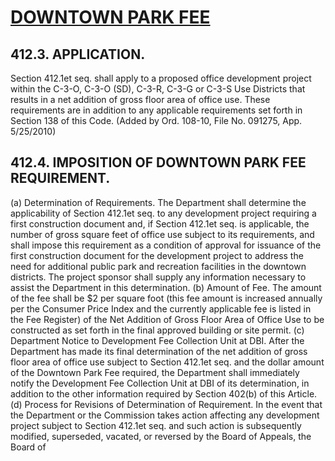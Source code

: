 # [DOWNTOWN PARK FEE](http://library.amlegal.com/nxt/gateway.dll/California/planning/article4developmentimpactfeesandprojectr?f=templates$fn=default.htm$3.0$vid=amlegal:sanfrancisco_ca$anc=JD_412)


## 412.3.  APPLICATION.
   Section 412.1et seq. shall apply to a proposed office development project within the C-3-O, C-3-O (SD), C-3-R, C-3-G or C-3-S Use Districts that results in a net addition of gross floor area of office use. These requirements are in addition to any applicable requirements set forth in Section 138 of this Code. (Added by Ord. 108-10, File No. 091275, App. 5/25/2010)

## 412.4.  IMPOSITION OF DOWNTOWN PARK FEE REQUIREMENT.
   (a)   Determination of Requirements. The Department shall determine the applicability of Section 412.1et seq. to any development project requiring a first construction document and, if Section 412.1et seq. is applicable, the number of gross square feet of office use subject to its requirements, and shall impose this requirement as a condition of approval for issuance of the first construction document for the development project to address the need for additional public park and recreation facilities in the downtown districts. The project sponsor shall supply any information necessary to assist the Department in this determination.
   (b)   Amount of Fee. The amount of the fee shall be $2 per square foot (this fee amount is increased annually per the Consumer Price Index and the currently applicable fee is listed in the Fee Register) of the Net Addition of Gross Floor Area of Office Use to be constructed as set forth in the final approved building or site permit.
   (c)   Department Notice to Development Fee Collection Unit at DBI. After the Department has made its final determination of the net addition of gross floor area of office use subject to Section 412.1et seq. and the dollar amount of the Downtown Park Fee required, the Department shall immediately notify the Development Fee Collection Unit at DBI of its determination, in addition to the other information required by Section 402(b) of this Article.
   (d)   Process for Revisions of Determination of Requirement. In the event that the Department or the Commission takes action affecting any development project subject to Section 412.1et seq. and such action is subsequently modified, superseded, vacated, or reversed by the Board of Appeals, the Board of
